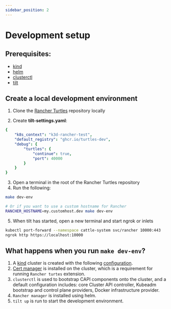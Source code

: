 ```yaml
---
sidebar_position: 2
---
```


# Development setup

## Prerequisites:

- [kind](https://kind.sigs.k8s.io/)
- [helm](https://helm.sh/)
- [clusterctl](https://cluster-api.sigs.k8s.io/user/quick-start.html#install-clusterctl)
- [tilt](https://tilt.dev/)


## Create a local development environment

1. Clone the [Rancher Turtles](https://github.com/rancher/turtles) repository locally

2. Create **tilt-settings.yaml**:

```yaml
{
    "k8s_context": "k3d-rancher-test",
    "default_registry": "ghcr.io/turtles-dev",
    "debug": {
        "turtles": {
            "continue": true,
            "port": 40000
        }
    }
}
```

3. Open a terminal in the root of the Rancher Turtles repository
4. Run the following:

```bash
make dev-env

# Or if you want to use a custom hostname for Rancher
RANCHER_HOSTNAME=my.customhost.dev make dev-env
```

5. When tilt has started, open a new terminal and start ngrok or inlets

```bash
kubectl port-forward --namespace cattle-system svc/rancher 10000:443
ngrok http https://localhost:10000
```

## What happens when you run `make dev-env`?

1. A [kind](https://kind.sigs.k8s.io/) cluster is created with the following [configuration](https://github.com/rancher/turtles/blob/main/scripts/kind-cluster-with-extramounts.yaml).
1. [Cert manager](https://cert-manager.io/) is installed on the cluster, which is a requirement for running `Rancher turtes` extension.
1. `clusterctl` is used to bootstrap CAPI components onto the cluster, and a default configuration includes: core Cluster API controller, Kubeadm bootstrap and control plane providers, Docker infrastructure provider.
1. `Rancher manager` is installed using helm.
1. `tilt up` is run to start the development environment.
